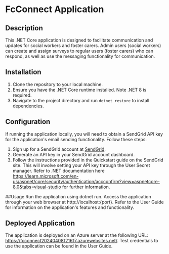 # FcConnect Application

## Description
This .NET Core application is designed to facilitate communication and updates for social workers and foster carers. Admin users (social workers) can create and assign surveys to regular users (foster carers) who can respond, as well as use the messaging functionality for communication. 

## Installation
1. Clone the repository to your local machine.
2. Ensure you have the .NET Core runtime installed. Note .NET 8 is required.
3. Navigate to the project directory and run `dotnet restore` to install dependencies.

## Configuration
If running the application locally, you will need to obtain a SendGrid API key for the application's email sending functionality. Follow these steps:
1. Sign up for a SendGrid account at [SendGrid](https://sendgrid.com/).
2. Generate an API key in your SendGrid account dashboard.
3. Follow the instructions provided in the Quickstart guide on the SendGrid site. This will involve setting your API key through the User Secret manager. Refer to .NET documentation here https://learn.microsoft.com/en-us/aspnet/core/security/authentication/accconfirm?view=aspnetcore-8.0&tabs=visual-studio for further information.

##Usage
Run the application using dotnet run.
Access the application through your web browser at http://localhost:{port}.
Refer to the User Guide for information on the application's features and functionality.

## Deployed Application
The application is deployed on an Azure server at the following URL: https://fcconnect20240408121617.azurewebsites.net/. Test credentials to use the application can be found in the User Guide. 

		